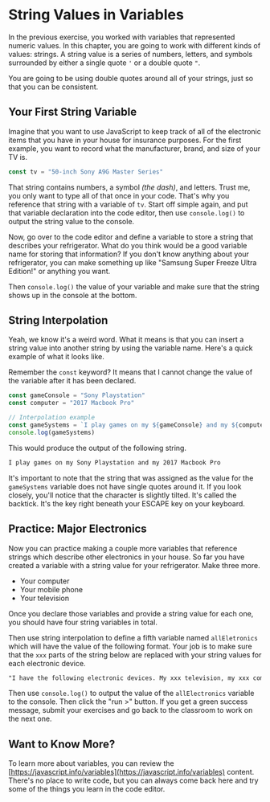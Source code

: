 # String Values in Variables

In the previous exercise, you worked with variables that represented numeric values. In this chapter, you are going to work with different kinds of values: strings.  A string value is a series of numbers, letters, and symbols surrounded by either a single quote `'` or a double quote `"`.

You are going to be using double quotes around all of your strings, just so that you can be consistent.

## Your First String Variable

Imagine that you want to use JavaScript to keep track of all of the electronic items that you have in your house for insurance purposes. For the first example, you want to record what the manufacturer, brand, and size of your TV is. 

```js
const tv = "50-inch Sony A9G Master Series"
```

That string contains numbers, a symbol _(the dash)_, and letters. Trust me, you only want to type all of that once in your code. That's why you reference that string with a variable of `tv`. Start off simple again, and put that variable declaration into the code editor, then use `console.log()` to output the string value to the console.

Now, go over to the code editor and define a variable to store a string that describes your refrigerator. What do you think would be a good variable name for storing that information? If you don't know anything about your refrigerator, you can make something up like "Samsung Super Freeze Ultra Edition!" or anything you want.

Then `console.log()` the value of your variable and make sure that the string shows up in the console at the bottom.

## String Interpolation

Yeah, we know it's a weird word. What it means is that you can insert a string value into another string by using the variable name. Here's a quick example of what it looks like.

Remember the `const` keyword? It means that I cannot change the value of the variable after it has been declared.

```js
const gameConsole = "Sony Playstation"
const computer = "2017 Macbook Pro"

// Interpolation example
const gameSystems = `I play games on my ${gameConsole} and my ${computer}`
console.log(gameSystems)
```

This would produce the output of the following string.

```html
I play games on my Sony Playstation and my 2017 Macbook Pro
```

It's important to note that the string that was assigned as the value for the `gameSystems` variable does not have single quotes around it. If you look closely, you'll notice that the character is slightly tilted. It's called the backtick. It's the key right beneath your ESCAPE key on your keyboard.

## Practice: Major Electronics

Now you can practice making a couple more variables that reference strings which describe other electronics in your house. So far you have created a variable with a string value for your refrigerator. Make three more.

* Your computer
* Your mobile phone
* Your television

Once you declare those variables and provide a string value for each one, you should have four string variables in total.

Then use string interpolation to define a fifth variable named `allEletronics` which will have the value of the following format. Your job is to make sure that the `xxx` parts of the string below are replaced with your string values for each electronic device.

```html
"I have the following electronic devices. My xxx television, my xxx computer, my xxx refrigerator, and my xxx phone"
```

Then use `console.log()` to output the value of the `allElectronics` variable to the console. Then click the "run >" button. If you get a green success message, submit your exercises and go back to the classroom to work on the next one.

## Want to Know More?

To learn more about variables, you can review the [https://javascript.info/variables](https://javascript.info/variables) content. There's no place to write code, but you can always come back here and try some of the things you learn in the code editor.
<!--stackedit_data:
eyJoaXN0b3J5IjpbMTAwOTgzOTI3MF19
-->